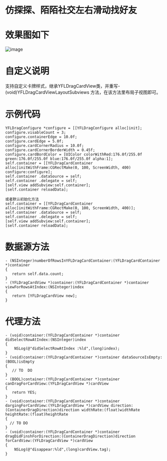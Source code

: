 # 仿探探、陌陌社交左右滑动找好友

# 效果图如下
![image](https://raw.githubusercontent.com/CoderYangFeiLong/YFL_CardView/master/YFLDragCardViewProject/YFLDragCardViewProject/resource//IMG_3694.GIF)

# 自定义说明
  支持自定义卡牌样式，继承YFLDragCardView类，并重写- (void)YFLDragCardViewLayoutSubviews 方法，在该方法里布局子视图即可。

# 示例代码
    YFLDragConfigure *configure = [[YFLDragConfigure alloc]init];
    configure.visableCount = 3;
    configure.containerEdge = 10.0f;
    configure.cardEdge = 5.0f;
    configure.cardCornerRadius = 10.0f;
    configure.cardCornerBorderWidth = 0.45f;
    configure.cardBordColor = [UIColor colorWithRed:176.0f/255.0f green:176.0f/255.0f blue:176.0f/255.0f alpha:1];
    self.container = [[YFLDragCardContainer alloc]initWithFrame:CGRectMake(0, 100, ScreenWidth, 400) configure:configure];
    self.container .dataSource = self;
    self.container .delegate = self;
    [self.view addSubview:self.container];
    [self.container reloadData];
    
    或者默认初始化方法
    self.container = [[YFLDragCardContainer alloc]initWithFrame:CGRectMake(0, 100, ScreenWidth, 400)];
    self.container .dataSource = self;
    self.container .delegate = self;
    [self.view addSubview:self.container];
    [self.container reloadData];
    

# 数据源方法
    - (NSInteger)numberOfRowsInYFLDragCardContainer:(YFLDragCardContainer *)container
    {
       return self.data.count;
    }
    - (YFLDragCardView *)container:(YFLDragCardContainer *)container viewForRowsAtIndex:(NSInteger)index
    { 
       return [YFLDragCardView new];
    }
    
  # 代理方法
    - (void)container:(YFLDragCardContainer *)container didSelectRowAtIndex:(NSInteger)index
    {
        NSLog(@"didSelectRowAtIndex :%ld",(long)index);
    }
    - (void)container:(YFLDragCardContainer *)container dataSourceIsEmpty:(BOOL)isEmpty
    {
       // TO  DO
    }
    - (BOOL)container:(YFLDragCardContainer *)container canDragForCardView:(YFLDragCardView *)cardView
    {
       return YES;
    }
    - (void)container:(YFLDragCardContainer *)container dargingForCardView:(YFLDragCardView *)cardView direction:(ContainerDragDirection)direction widthRate:(float)widthRate  heightRate:(float)heightRate
    {
      // TO DO
    }
    - (void)container:(YFLDragCardContainer *)container dragDidFinshForDirection:(ContainerDragDirection)direction forCardView:(YFLDragCardView *)cardView
    {
        NSLog(@"disappear:%ld",(long)cardView.tag);
    }
    
